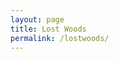 ```yaml
---
layout: page
title: Lost Woods
permalink: /lostwoods/
---
```


<div id="map-canvas"></div>

<script type="text/javascript" src="https://maps.googleapis.com/maps/api/js?key=AIzaSyBczbNIYsrrbOLxudm2oZq9t1xzLLpA2cg"></script>

<script type="text/javascript">
  var address = 'Mansfield Traquair Centre, 15 Mansfield Place, Edinburgh, EH3 6BB, UK';
  var geocoder, map;
  
  function initialize() {
    var mapOptions = {
        center: { lat: -34.397, lng: 150.644},
        zoom: 8
        };
    map = new google.maps.Map(document.getElementById('map-canvas'),mapOptions);
  }
    
  function initialize2() {
    geocoder = new google.maps.Geocoder();
    geocoder.geocode({'address': address}, function (result, statusCode){
      if(statusCode == google.maps.GeocoderStatus.OK){
        var mapOptions = {
          center: result[0].geometry.location,
          zoom: 10
        };
        var map = new google.maps.Map(document.getElementById('map-canvas'),mapOptions);
        
        //var marker = new.google.maps.Marker({
        //  map:map,
        //  position: result[0].geometry.location
        //});
        }
        else{
          var mapOptions = {
          center: {lat: 55.858, lng: 4.259},
          zoom: 11
          };
          var map = new google.maps.Map(document.getElementById('map-canvas'),mapOptions);
        }
      });
 }
 initialize2();
</script>
